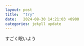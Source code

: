 ```yaml
---
layout: post
title:  "try"
date:   2024-08-30 14:21:03 +0900
categories: jekyll update
---
```


すごく眠いよう